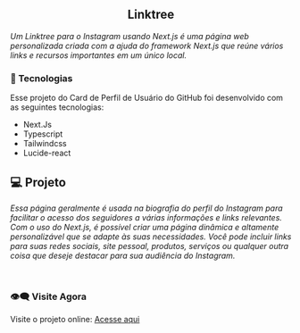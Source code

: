 <h2 align="center">Linktree</h2>

<p aling="center">
  <em>
Um Linktree para o Instagram usando Next.js é uma página web personalizada criada com a ajuda do framework Next.js que reúne vários links e recursos importantes em um único local.
  </em>
</p>

### 🚀 Tecnologias
Esse projeto do Card de Perfil de Usuário do GitHub foi desenvolvido com as seguintes tecnologias:

- Next.Js
- Typescript
- Tailwindcss
- Lucide-react

## 💻 Projeto

<em aling="center">Essa página geralmente é usada na biografia do perfil do Instagram para facilitar o acesso dos seguidores a várias informações e links relevantes. Com o uso do Next.js, é possível criar uma página dinâmica e altamente personalizável que se adapte às suas necessidades. Você pode incluir links para suas redes sociais, site pessoal, produtos, serviços ou qualquer outra coisa que deseje destacar para sua audiência do Instagram.</em>

<br>


### 👁️‍🗨️ Visite Agora
Visite o projeto online: [Acesse aqui]()
